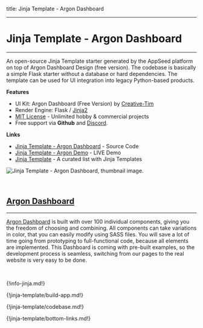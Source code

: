 title: Jinja Template - Argon Dashboard

---

# Jinja Template - Argon Dashboard
---

An open-source Jinja Template starter generated by the AppSeed platform on top of Argon Dashboard Design (free version). The codebase is basically a simple Flask starter without a database or hard dependencies. The template can be used for UI integration into legacy Python-based products. 

**Features**

- UI Kit: Argon Dashboard (Free Version) by [Creative-Tim](https://appseed.us/agency/creative-tim)
- Render Engine: Flask / [Jinja2](https://jinja.palletsprojects.com/)
- [MIT License](https://github.com/app-generator/license-mit) - Unlimited hobby & commercial projects
- Free support via **Github** and [Discord](https://discord.gg/fZC6hup).

**Links**

- [Jinja Template - Argon Dashboard](https://github.com/app-generator/jinja-template-argon-dashboard) - Source Code
- [Jinja Template - Argon Demo](https://jinja-template-argon-dashboard.appseed.us/) - LIVE Demo
- [Jinja Template](https://github.com/app-generator/jinja-template) - A curated list with Jinja Templates

![Jinja Template - Argon Dashboard, thumbnail image.](https://raw.githubusercontent.com/app-generator/jinja-template-argon-dashboard/master/media/jinja-template-argon-dashboard-screen.png)

<br />

## [Argon Dashboard](https://appseed.us/argon-design)
---

[Argon Dashboard](https://appseed.us/argon-design) is built with over 100 individual components, giving you the freedom of choosing and combining. All components can take variations in color, that you can easily modify using SASS files.
You will save a lot of time going from prototyping to full-functional code, because all elements are implemented. This Dashboard is coming with pre-built examples, so the development process is seamless, switching from our pages to the real website is very easy to be done.

<br />

{!info-jinja.md!}

{!jinja-template/build-app.md!}

{!jinja-template/codebase.md!}

{!jinja-template/bottom-links.md!}
